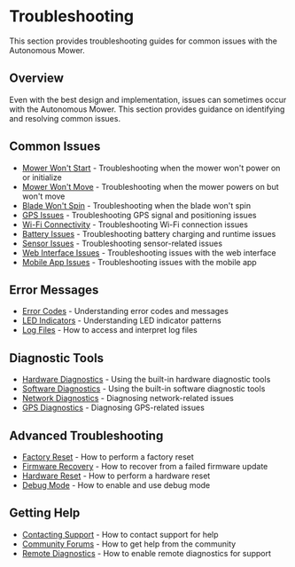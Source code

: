 # Troubleshooting

This section provides troubleshooting guides for common issues with the Autonomous Mower.

## Overview

Even with the best design and implementation, issues can sometimes occur with the Autonomous Mower. This section provides guidance on identifying and resolving common issues.

## Common Issues

- [Mower Won't Start](mower_wont_start.md) - Troubleshooting when the mower won't power on or initialize
- [Mower Won't Move](mower_wont_move.md) - Troubleshooting when the mower powers on but won't move
- [Blade Won't Spin](blade_wont_spin.md) - Troubleshooting when the blade won't spin
- [GPS Issues](gps_issues.md) - Troubleshooting GPS signal and positioning issues
- [Wi-Fi Connectivity](wifi_connectivity.md) - Troubleshooting Wi-Fi connection issues
- [Battery Issues](battery_issues.md) - Troubleshooting battery charging and runtime issues
- [Sensor Issues](sensor_issues.md) - Troubleshooting sensor-related issues
- [Web Interface Issues](web_interface_issues.md) - Troubleshooting issues with the web interface
- [Mobile App Issues](mobile_app_issues.md) - Troubleshooting issues with the mobile app

## Error Messages

- [Error Codes](error_codes.md) - Understanding error codes and messages
- [LED Indicators](led_indicators.md) - Understanding LED indicator patterns
- [Log Files](log_files.md) - How to access and interpret log files

## Diagnostic Tools

- [Hardware Diagnostics](hardware_diagnostics.md) - Using the built-in hardware diagnostic tools
- [Software Diagnostics](software_diagnostics.md) - Using the built-in software diagnostic tools
- [Network Diagnostics](network_diagnostics.md) - Diagnosing network-related issues
- [GPS Diagnostics](gps_diagnostics.md) - Diagnosing GPS-related issues

## Advanced Troubleshooting

- [Factory Reset](factory_reset.md) - How to perform a factory reset
- [Firmware Recovery](firmware_recovery.md) - How to recover from a failed firmware update
- [Hardware Reset](hardware_reset.md) - How to perform a hardware reset
- [Debug Mode](debug_mode.md) - How to enable and use debug mode

## Getting Help

- [Contacting Support](contacting_support.md) - How to contact support for help
- [Community Forums](community_forums.md) - How to get help from the community
- [Remote Diagnostics](remote_diagnostics.md) - How to enable remote diagnostics for support

